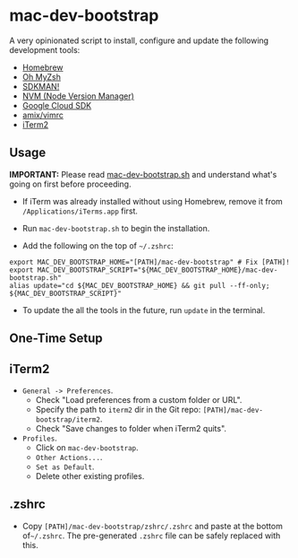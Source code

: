 # mac-dev-bootstrap

A very opinionated script to install, configure and update the following development tools:

- [Homebrew](https://brew.sh/)
- [Oh MyZsh](https://ohmyz.sh/)
- [SDKMAN!](https://sdkman.io/)
- [NVM (Node Version Manager)](https://github.com/nvm-sh/nvm)
- [Google Cloud SDK](https://cloud.google.com/sdk/docs/install)
- [amix/vimrc](https://github.com/amix/vimrc)
- [iTerm2](https://www.iterm2.com/)

## Usage

**IMPORTANT:** Please read [mac-dev-bootstrap.sh](mac-dev-bootstrap.sh) and understand what's going on first before
proceeding.

- If iTerm was already installed without using Homebrew, remove it from `/Applications/iTerms.app` first.
- Run `mac-dev-bootstrap.sh` to begin the installation.

- Add the following on the top of `~/.zshrc`:

```shell script
export MAC_DEV_BOOTSTRAP_HOME="[PATH]/mac-dev-bootstrap" # Fix [PATH]!
export MAC_DEV_BOOTSTRAP_SCRIPT="${MAC_DEV_BOOTSTRAP_HOME}/mac-dev-bootstrap.sh"
alias update="cd ${MAC_DEV_BOOTSTRAP_HOME} && git pull --ff-only; ${MAC_DEV_BOOTSTRAP_SCRIPT}"
```

- To update the all the tools in the future, run `update` in the terminal.

## One-Time Setup

## iTerm2

- `General -> Preferences`.
    - Check "Load preferences from a custom folder or URL".
    - Specify the path to `iterm2` dir in the Git repo: `[PATH]/mac-dev-bootstrap/iterm2`.
    - Check "Save changes to folder when iTerm2 quits".
- `Profiles`.
    - Click on `mac-dev-bootstrap`.
    - `Other Actions...`.
    - `Set as Default`.
    - Delete other existing profiles.

## .zshrc

- Copy `[PATH]/mac-dev-bootstrap/zshrc/.zshrc` and paste at the bottom of`~/.zshrc`. The pre-generated `.zshrc` file
  can be safely replaced with this.
